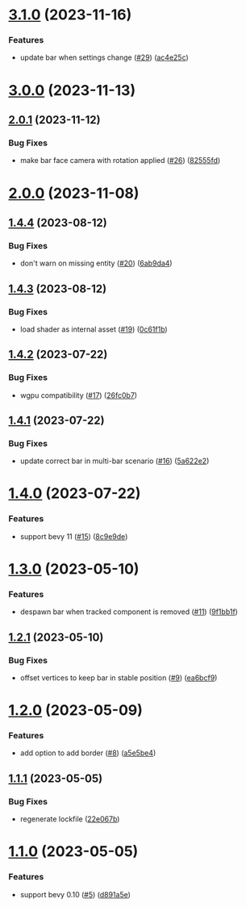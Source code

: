 # [3.1.0](https://github.com/sparten11740/bevy_health_bar3d/compare/v3.0.0...v3.1.0) (2023-11-16)


### Features

* update bar when settings change ([#29](https://github.com/sparten11740/bevy_health_bar3d/issues/29)) ([ac4e25c](https://github.com/sparten11740/bevy_health_bar3d/commit/ac4e25cf24f7467f433f7fd9c5f286d209b3d813))

# [3.0.0](https://github.com/sparten11740/bevy_health_bar3d/compare/v2.0.1...v3.0.0) (2023-11-13)

## [2.0.1](https://github.com/sparten11740/bevy_health_bar3d/compare/v2.0.0...v2.0.1) (2023-11-12)


### Bug Fixes

* make bar face camera with rotation applied ([#26](https://github.com/sparten11740/bevy_health_bar3d/issues/26)) ([82555fd](https://github.com/sparten11740/bevy_health_bar3d/commit/82555fdad2061fba7b7520e24eecb91a7aeef3c2))

# [2.0.0](https://github.com/sparten11740/bevy_health_bar3d/compare/v1.4.4...v2.0.0) (2023-11-08)

## [1.4.4](https://github.com/sparten11740/bevy_health_bar3d/compare/v1.4.3...v1.4.4) (2023-08-12)


### Bug Fixes

* don't warn on missing entity ([#20](https://github.com/sparten11740/bevy_health_bar3d/issues/20)) ([6ab9da4](https://github.com/sparten11740/bevy_health_bar3d/commit/6ab9da4978fe5b1348cf0acc4816829d872b00cd))

## [1.4.3](https://github.com/sparten11740/bevy_health_bar3d/compare/v1.4.2...v1.4.3) (2023-08-12)


### Bug Fixes

* load shader as internal asset ([#19](https://github.com/sparten11740/bevy_health_bar3d/issues/19)) ([0c61f1b](https://github.com/sparten11740/bevy_health_bar3d/commit/0c61f1b4699f47c8d505417df81616b1dfa533b1))

## [1.4.2](https://github.com/sparten11740/bevy_health_bar3d/compare/v1.4.1...v1.4.2) (2023-07-22)


### Bug Fixes

* wgpu compatibility ([#17](https://github.com/sparten11740/bevy_health_bar3d/issues/17)) ([26fc0b7](https://github.com/sparten11740/bevy_health_bar3d/commit/26fc0b7941c336474b97d194e8cf3cc5c8b1e960))

## [1.4.1](https://github.com/sparten11740/bevy_health_bar3d/compare/v1.4.0...v1.4.1) (2023-07-22)


### Bug Fixes

* update correct bar in multi-bar scenario ([#16](https://github.com/sparten11740/bevy_health_bar3d/issues/16)) ([5a622e2](https://github.com/sparten11740/bevy_health_bar3d/commit/5a622e223773b967690fa2533321b0c61b7bda09))

# [1.4.0](https://github.com/sparten11740/bevy_health_bar3d/compare/v1.3.0...v1.4.0) (2023-07-22)


### Features

* support bevy 11 ([#15](https://github.com/sparten11740/bevy_health_bar3d/issues/15)) ([8c9e9de](https://github.com/sparten11740/bevy_health_bar3d/commit/8c9e9decbf057e963313605f4e180ace13f053f6))

# [1.3.0](https://github.com/sparten11740/bevy_health_bar3d/compare/v1.2.1...v1.3.0) (2023-05-10)


### Features

* despawn bar when tracked component is removed ([#11](https://github.com/sparten11740/bevy_health_bar3d/issues/11)) ([9f1bb1f](https://github.com/sparten11740/bevy_health_bar3d/commit/9f1bb1f85814b5c68f9c47e137ec82e87cbad7e9))

## [1.2.1](https://github.com/sparten11740/bevy_health_bar3d/compare/v1.2.0...v1.2.1) (2023-05-10)


### Bug Fixes

* offset vertices to keep bar in stable position ([#9](https://github.com/sparten11740/bevy_health_bar3d/issues/9)) ([ea6bcf9](https://github.com/sparten11740/bevy_health_bar3d/commit/ea6bcf9e6a787a15ee934e74e3c8f5a5a60f828a))

# [1.2.0](https://github.com/sparten11740/bevy_health_bar3d/compare/v1.1.1...v1.2.0) (2023-05-09)


### Features

* add option to add border ([#8](https://github.com/sparten11740/bevy_health_bar3d/issues/8)) ([a5e5be4](https://github.com/sparten11740/bevy_health_bar3d/commit/a5e5be4c7856ad889fb9f3395931c8cff58a105c))

## [1.1.1](https://github.com/sparten11740/bevy_health_bar3d/compare/v1.1.0...v1.1.1) (2023-05-05)


### Bug Fixes

* regenerate lockfile ([22e067b](https://github.com/sparten11740/bevy_health_bar3d/commit/22e067b786f8a485ec914007b0da71e103d1e7fb))

# [1.1.0](https://github.com/sparten11740/bevy_health_bar3d/compare/v1.0.0...v1.1.0) (2023-05-05)


### Features

* support bevy 0.10 ([#5](https://github.com/sparten11740/bevy_health_bar3d/issues/5)) ([d891a5e](https://github.com/sparten11740/bevy_health_bar3d/commit/d891a5eaa9be3a35c3484e3885351600c38d0c00))
